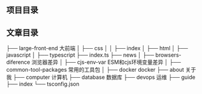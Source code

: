 
## 项目目录


## 文章目录

├── large-front-end             大前端
│   ├── css
│   │   ├── index
│   ├── html
│   ├── javascript
│   ├── typescript
├── index.ts
├── news
│   ├── browsers-diference      浏览器差异
│   ├── cjs-env-var             ESM和cjs环境变量差异
│   ├── common-tool-packages    常用的工具包
│   ├── docker                  docker
├── about                       关于我
├── computer                    计算机
├── database                    数据库
├── devops                      运维
├── guide
├── index
└── tsconfig.json

